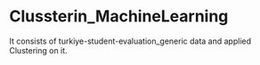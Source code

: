 # Clussterin_MachineLearning
It consists of turkiye-student-evaluation_generic  data and applied Clustering on it.
